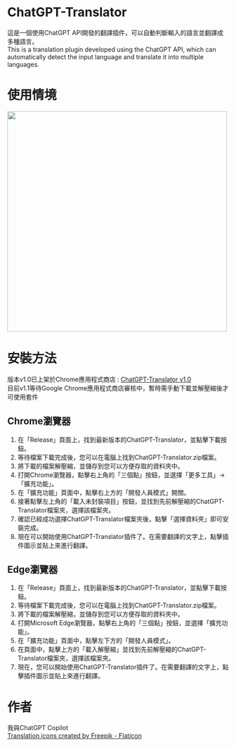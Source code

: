 # ChatGPT-Translator
這是一個使用ChatGPT API開發的翻譯插件，可以自動判斷輸入的語言並翻譯成多種語言。<br>
This is a translation plugin developed using the ChatGPT API, which can automatically detect the input language and translate it into multiple languages.
# 使用情境
<img width="500" height="500" src="https://user-images.githubusercontent.com/44409920/223719348-91f52c88-a548-4377-b9ec-e08ed807ba47.png"></img>
# 安裝方法
版本v1.0已上架於Chrome應用程式商店 : [ChatGPT-Translator v1.0](https://chrome.google.com/webstore/detail/chatgpt-translator/pbdekcaeombkcnkaildbphbiaainlaba?hl=zh-TW&authuser=0)<br>
目前v1.1等待Google Chrome應用程式商店審核中，暫時需手動下載並解壓縮後才可使用套件
## Chrome瀏覽器
1. 在「Release」頁面上，找到最新版本的ChatGPT-Translator，並點擊下載按鈕。
2. 等待檔案下載完成後，您可以在電腦上找到ChatGPT-Translator.zip檔案。
3. 將下載的檔案解壓縮，並儲存到您可以方便存取的資料夾中。
4. 打開Chrome瀏覽器，點擊右上角的「三個點」按鈕，並選擇「更多工具」→「擴充功能」。
5. 在「擴充功能」頁面中，點擊右上方的「開發人員模式」開關。
6. 接著點擊左上角的「載入未封裝項目」按鈕，並找到先前解壓縮的ChatGPT-Translator檔案夾，選擇該檔案夾。
7. 確認已經成功選擇ChatGPT-Translator檔案夾後，點擊「選擇資料夾」即可安裝完成。
8. 現在可以開始使用ChatGPT-Translator插件了。在需要翻譯的文字上，點擊插件圖示並貼上來進行翻譯。
## Edge瀏覽器
1. 在「Release」頁面上，找到最新版本的ChatGPT-Translator，並點擊下載按鈕。
2. 等待檔案下載完成後，您可以在電腦上找到ChatGPT-Translator.zip檔案。
3. 將下載的檔案解壓縮，並儲存到您可以方便存取的資料夾中。
4. 打開Microsoft Edge瀏覽器，點擊右上角的「三個點」按鈕，並選擇「擴充功能」。
5. 在「擴充功能」頁面中，點擊左下方的「開發人員模式」。
6. 在頁面中，點擊上方的「載入解壓縮」並找到先前解壓縮的ChatGPT-Translator檔案夾，選擇該檔案夾。
7. 現在，您可以開始使用ChatGPT-Translator插件了。在需要翻譯的文字上，點擊插件圖示並貼上來進行翻譯。
# 作者
我與ChatGPT Copilot<br>
<a href="https://www.flaticon.com/free-icons/translation" title="translation icons">Translation icons created by Freepik - Flaticon</a>
